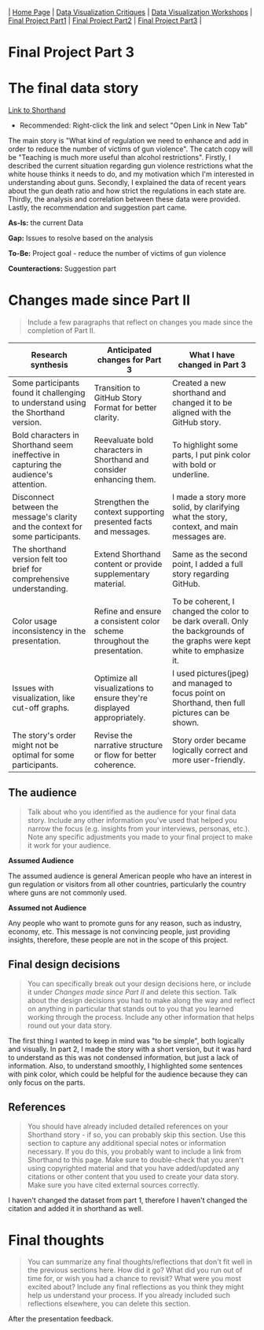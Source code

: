 | [Home Page](https://github.com/yasu24/Telling-Story-with-Data) | [Data Visualization Critiques](data-visualization-critiques.md) | [Data Visualization Workshops](data-visualization-workshops.md) | [Final Project Part1](final-project-part1.md) | [Final Project Part2](final-project-part2.md) | [Final Project Part3](final-project-part3.md) |

# Final Project Part 3

# The final data story

[Link to Shorthand](https://preview.shorthand.com/xzEWY7pV5FWxJA4Q)
* Recommended: Right-click the link and select "Open Link in New Tab"


The main story is "What kind of regulation we need to enhance and add in order to reduce the number of victims of gun violence".
The catch copy will be "Teaching is much more useful than alcohol restrictions".
Firstly, I described the current situation regarding gun violence restrictions what the white house thinks it needs to do, and my motivation which I'm interested in understanding about guns.
Secondly, I explained the data of recent years about the gun death ratio and how strict the regulations in each state are.
Thirdly, the analysis and correlation between these data were provided.
Lastly, the recommendation and suggestion part came. 

**As-Is:** the current Data

**Gap:** Issues to resolve based on the analysis

**To-Be:** Project goal - reduce the number of victims of gun violence

**Counteractions:** Suggestion part


# Changes made since Part II
> Include a few paragraphs that reflect on changes you made since the completion of Part II. 

| Research synthesis                       | Anticipated changes for Part 3         | **What I have changed in Part 3**           |
|------------------------------------------|----------------------------------------|-----------------------------------------|
| Some participants found it challenging to understand using the Shorthand version. | Transition to GitHub Story Format for better clarity. | Created a new shorthand and changed it to be aligned with the GitHub story. |
| Bold characters in Shorthand seem ineffective in capturing the audience's attention. | Reevaluate bold characters in Shorthand and consider enhancing them. | To highlight some parts, I put pink color with bold or underline. |
| Disconnect between the message's clarity and the context for some participants. | Strengthen the context supporting presented facts and messages. | I made a story more solid, by clarifying what the story, context, and main messages are. |
| The shorthand version felt too brief for comprehensive understanding. | Extend Shorthand content or provide supplementary material. | Same as the second point, I added a full story regarding GitHub. |
| Color usage inconsistency in the presentation. | Refine and ensure a consistent color scheme throughout the presentation. | To be coherent, I changed the color to be dark overall. Only the backgrounds of the graphs were kept white to emphasize it. | 
| Issues with visualization, like cut-off graphs. | Optimize all visualizations to ensure they're displayed appropriately. | I used pictures(jpeg) and managed to focus point on Shorthand, then full pictures can be shown. |
| The story's order might not be optimal for some participants. | Revise the narrative structure or flow for better coherence. | Story order became logically correct and more user-friendly. |


## The audience
> Talk about who you identified as the audience for your final data story.  Include any other information you've used that helped you narrow the focus (e.g. insights from your interviews, personas, etc.).  Note any specific adjustments you made to your final project to make it work for your audience.

**Assumed Audience**

The assumed audience is general American people who have an interest in gun regulation or visitors from all other countries, particularly the country where guns are not commonly used. 

**Assumed not Audience**

Any people who want to promote guns for any reason, such as industry, economy, etc. This message is not convincing people, just providing insights, therefore, these people are not in the scope of this project.

## Final design decisions
> You can specifically break out your design decisions here, or include it under *Changes made since Part II* and delete this section. Talk about the design decisions you had to make along the way and reflect on anything in particular that stands out to you that you learned working through the process.  Include any other information that helps round out your data story.

The first thing I wanted to keep in mind was "to be simple", both logically and visually. In part 2, I made the story with a short version, but it was hard to understand as this was not condensed information, but just a lack of information. Also, to understand smoothly, I highlighted some sentences with pink color, which could be helpful for the audience because they can only focus on the parts.

## References
> You should have already included detailed references on your Shorthand story - if so, you can probably skip this section.  Use this section to capture any additional special notes or information necessary.  If you do this, you probably want to include a link from Shorthand to this page. Make sure to double-check that you aren't using copyrighted material and that you have added/updated any citations or other content that you used to create your data story.  Make sure you have cited external sources correctly. 

I haven't changed the dataset from part 1, therefore I haven't changed the citation and added it in shorthand as well.

# Final thoughts
> You can summarize any final thoughts/reflections that don't fit well in the previous sections here.  How did it go?  What did you run out of time for, or wish you had a chance to revisit?  What were you most excited about?  Include any final reflections as you think they might help us understand your process.  If you already included such reflections elsewhere, you can delete this section. 

After the presentation feedback.
